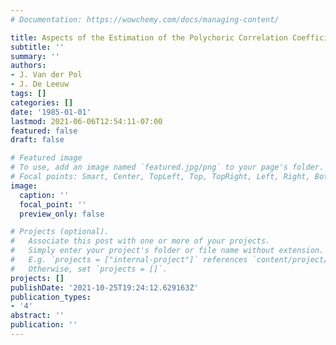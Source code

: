 ```yaml
---
# Documentation: https://wowchemy.com/docs/managing-content/

title: Aspects of the Estimation of the Polychoric Correlation Coefficient
subtitle: ''
summary: ''
authors:
- J. Van der Pol
- J. De Leeuw
tags: []
categories: []
date: '1985-01-01'
lastmod: 2021-06-06T12:54:11-07:00
featured: false
draft: false

# Featured image
# To use, add an image named `featured.jpg/png` to your page's folder.
# Focal points: Smart, Center, TopLeft, Top, TopRight, Left, Right, BottomLeft, Bottom, BottomRight.
image:
  caption: ''
  focal_point: ''
  preview_only: false

# Projects (optional).
#   Associate this post with one or more of your projects.
#   Simply enter your project's folder or file name without extension.
#   E.g. `projects = ["internal-project"]` references `content/project/deep-learning/index.md`.
#   Otherwise, set `projects = []`.
projects: []
publishDate: '2021-10-25T19:24:12.629163Z'
publication_types:
- '4'
abstract: ''
publication: ''
---
```

